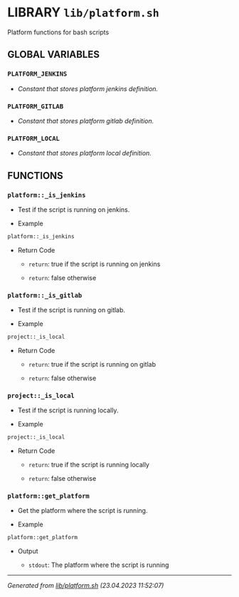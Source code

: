 # LIBRARY `lib/platform.sh`

Platform functions for bash scripts

## GLOBAL VARIABLES

### ``PLATFORM_JENKINS``

* *Constant that stores platform jenkins definition.*

### ``PLATFORM_GITLAB``

* *Constant that stores platform gitlab definition.*

### ``PLATFORM_LOCAL``

* *Constant that stores platform local definition.*

## FUNCTIONS

### `platform::_is_jenkins`

* Test if the script is running on jenkins.

* Example

```bash
platform::_is_jenkins
```

* Return Code

  * `return`: true if the script is running on jenkins

  * `return`: false otherwise

### `platform::_is_gitlab`

* Test if the script is running on gitlab.

* Example

```bash
project::_is_local
```

* Return Code

  * `return`: true if the script is running on gitlab

  * `return`: false otherwise

### `project::_is_local`

* Test if the script is running locally.

* Example

```bash
project::_is_local
```

* Return Code

  * `return`: true if the script is running locally

  * `return`: false otherwise

### `platform::get_platform`

* Get the platform where the script is running.

* Example

```bash
platform::get_platform
```

* Output

  * `stdout`: The platform where the script is running

---------------------------------------
*Generated from [lib/platform.sh](../../lib/platform.sh) (23.04.2023 11:52:07)*

